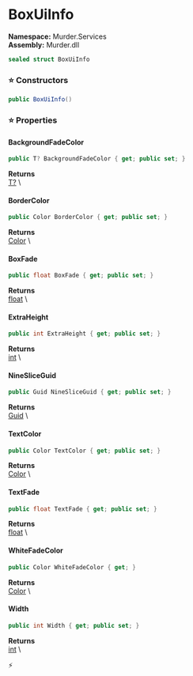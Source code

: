# BoxUiInfo

**Namespace:** Murder.Services \
**Assembly:** Murder.dll

```csharp
sealed struct BoxUiInfo
```

### ⭐ Constructors
```csharp
public BoxUiInfo()
```

### ⭐ Properties
#### BackgroundFadeColor
```csharp
public T? BackgroundFadeColor { get; public set; }
```

**Returns** \
[T?](https://learn.microsoft.com/en-us/dotnet/api/System.Nullable-1?view=net-7.0) \
#### BorderColor
```csharp
public Color BorderColor { get; public set; }
```

**Returns** \
[Color](../..//Murder/Core/Graphics/Color.html) \
#### BoxFade
```csharp
public float BoxFade { get; public set; }
```

**Returns** \
[float](https://learn.microsoft.com/en-us/dotnet/api/System.Single?view=net-7.0) \
#### ExtraHeight
```csharp
public int ExtraHeight { get; public set; }
```

**Returns** \
[int](https://learn.microsoft.com/en-us/dotnet/api/System.Int32?view=net-7.0) \
#### NineSliceGuid
```csharp
public Guid NineSliceGuid { get; public set; }
```

**Returns** \
[Guid](https://learn.microsoft.com/en-us/dotnet/api/System.Guid?view=net-7.0) \
#### TextColor
```csharp
public Color TextColor { get; public set; }
```

**Returns** \
[Color](../..//Murder/Core/Graphics/Color.html) \
#### TextFade
```csharp
public float TextFade { get; public set; }
```

**Returns** \
[float](https://learn.microsoft.com/en-us/dotnet/api/System.Single?view=net-7.0) \
#### WhiteFadeColor
```csharp
public Color WhiteFadeColor { get; }
```

**Returns** \
[Color](../..//Murder/Core/Graphics/Color.html) \
#### Width
```csharp
public int Width { get; public set; }
```

**Returns** \
[int](https://learn.microsoft.com/en-us/dotnet/api/System.Int32?view=net-7.0) \


⚡